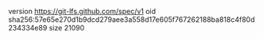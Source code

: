 version https://git-lfs.github.com/spec/v1
oid sha256:57e65e270d1b9dcd279aee3a558d17e605f767262188ba818c4f80d234334e89
size 21090
